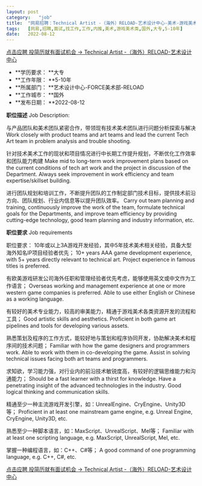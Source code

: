 ```yaml
---
layout:	post
category:	"job"
title:	"网易招聘：Technical Artist -（海外）RELOAD-艺术设计中心-美术-游戏美术类-国外大专5-10年"
tags:	[网易,招聘,面试,找工作,工作,内推,美术,游戏美术类,国外,大专,5-10年]
date:	2022-08-12
---
```


[点击应聘 投简历就有面试机会 -> Technical Artist -（海外）RELOAD-艺术设计中心](http://mobile.bole.netease.com/bole/boleDetail?id=42309&employeeId=346f03c3cda5f04c&key=all)



- **学历要求： **大专
- **工作年限： **5-10年
- **所属部门： **艺术设计中心-FORCE美术部-RELOAD
- **工作城市： **国外
- **发布日期： **2022-08-12



**职位描述**
Job Description:

与产品团队和美术团队紧密合作，带领现有技术美术团队进行问题分析探索与解决
Work closely with product teams and art teams and lead the current Tech Art team in problem analysis and trouble shooting.

针对技术美术工作的现状和项目情况进行中长期工作提升规划，不断优化工作效率和团队能力构建
Make mid to long-term work improvement plans based on the current conditions of tech art work and the project in discussion of the Department. Always seek improvement in work efficiency and team expertise/skillset building.

进行团队规划和培训工作，不断提升团队的工作制定部门技术目标，提供技术前沿方向、团队规划、行业内信息等以提升团队效率。
Carry out team planning and training, continuously improve the work of the team, formulate technical goals for the Departments, and improve team efficiency by providing cutting-edge technology, good team planning and industry information, etc.



**职位要求**
Job requirements

职位要求：
10年或以上3A游戏开发经验，其中5年技术美术相关经验，具备大型海外知名IP项目经验者优先；
10+ years AAA game development experience, with 5+ years directly relevant to technical art. Project experience in famous titles is preferred.

有欧美游戏研发公司海外任职和管理经验者优先考虑，能够使用英文或中文作为工作语言；
Overseas working and management experience at one or more western game companies is preferred. Able to use either English or Chinese as a working language.

有较好的美术专业能力，较高的审美能力，精通于游戏美术各类资源开发的流程和工具；
Good artistic skills and aesthetics. Proficient in both game art pipelines and tools for developing various assets.

熟悉策划及程序的工作方式，能较好地与策划和程序协同开发，协助解决美术和程序间的技术问题；
Familiar with how the game designers and programmers work. Able to work with them in co-developing the game. Assist in solving technical issues facing both art teams and programmers.

求知欲，学习能力强，对行业内的前沿技术敏锐度高，有较好的逻辑思维能力和沟通能力；
Should be a fast learner with a thirst for knowledge. Have a penetrating insight of the advanced technologies in the industry. Good logical thinking and communication skills.

精通至少一种主流游戏开发引擎，如：UnrealEngine、CryEngine、Unity3D等；
Proficient in at least one mainstream game engine, e.g. Unreal Engine, CryEngine, Unity3D, etc.

熟悉至少一种脚本语言，如：MaxScript、UnrealScript、Mel等；
Familiar with at least one scripting language, e.g. MaxScript, UnrealScript, Mel, etc.

掌握一种编程语言，如：C++、C#等；
A good command of one programming language, e.g. C++, C#, etc.



[点击应聘 投简历就有面试机会 -> Technical Artist -（海外）RELOAD-艺术设计中心](http://mobile.bole.netease.com/bole/boleDetail?id=42309&employeeId=346f03c3cda5f04c&key=all)